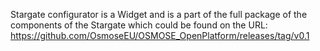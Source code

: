 
Stargate configurator is a Widget and is a part of the full package of the components of the Stargate which could be found on the URL: https://github.com/OsmoseEU/OSMOSE_OpenPlatform/releases/tag/v0.1

